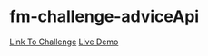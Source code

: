 # fm-challenge-adviceApi
[Link To Challenge](https://www.frontendmentor.io/challenges/advice-generator-app-QdUG-13db)
[Live Demo](https://anuragbhardwaj13.github.io/fm-challenge-adviceApi/)
